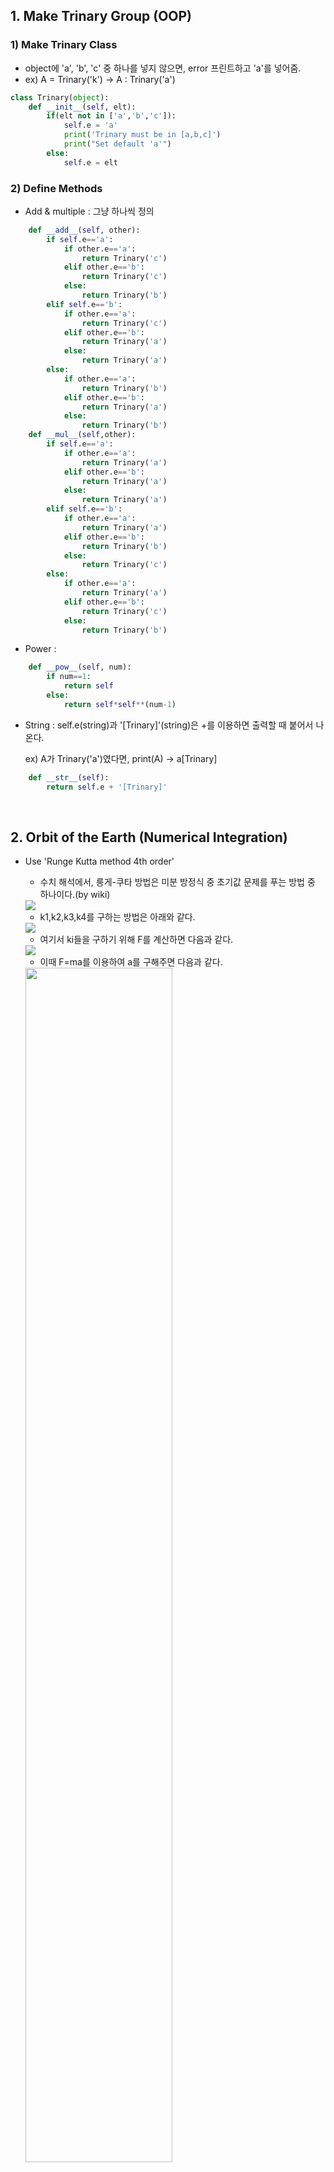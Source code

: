 ## 1.  Make Trinary Group (OOP)

### 1) Make Trinary Class
* object에 'a', 'b', 'c' 중 하나를 넣지 않으면, error 프린트하고 'a'를 넣어줌.
* ex) A = Trinary('k') → A : Trinary('a')
``` python
class Trinary(object):
    def __init__(self, elt):
        if(elt not in ['a','b','c']):
            self.e = 'a'
            print('Trinary must be in [a,b,c]')
            print("Set default 'a'")
        else:
            self.e = elt
```



### 2) Define Methods
* Add & multiple : 그냥 하나씩 정의

``` python
    def __add__(self, other):
        if self.e=='a':
            if other.e=='a':
                return Trinary('c')
            elif other.e=='b':
                return Trinary('c')
            else:
                return Trinary('b')
        elif self.e=='b':
            if other.e=='a':
                return Trinary('c')
            elif other.e=='b':
                return Trinary('a')
            else:
                return Trinary('a')
        else:
            if other.e=='a':
                return Trinary('b')
            elif other.e=='b':
                return Trinary('a')
            else:
                return Trinary('b')
    def __mul__(self,other):
        if self.e=='a':
            if other.e=='a':
                return Trinary('a')
            elif other.e=='b':
                return Trinary('a')
            else:
                return Trinary('a')
        elif self.e=='b':
            if other.e=='a':
                return Trinary('a')
            elif other.e=='b':
                return Trinary('b')
            else:
                return Trinary('c')
        else:
            if other.e=='a':
                return Trinary('a')
            elif other.e=='b':
                return Trinary('c')
            else:
                return Trinary('b')
```

* Power :
```python
    def __pow__(self, num):
        if num==1:
            return self
        else:
            return self*self**(num-1)
```
* String : self.e(string)과 '[Trinary]'(string)은 +를 이용하면 출력할 때 붙어서 나온다.

    ex) A가 Trinary('a')였다면, print(A) → a[Trinary]
```python
    def __str__(self):
        return self.e + '[Trinary]'
```

<br>

## 2. Orbit of the Earth (Numerical Integration)

* Use 'Runge Kutta method 4th order'
    * 수치 해석에서, 룽게-쿠타 방법은 미분 방정식 중 초기값 문제를 푸는 방법 중 하나이다.(by wiki)
    <img src="C:\Users\Bany\Documents\CS\Problem.3\rk1.png">
    
    * k1,k2,k3,k4를 구하는 방법은 아래와 같다.
    <img src="C:\Users\Bany\Documents\CS\Problem.3\rk5.png">

    * 여기서 ki들을 구하기 위해 F를 계산하면 다음과 같다.
    <img src="C:\Users\Bany\Documents\CS\Problem.3\rk2.png">

    * 이때 F=ma를 이용하여 a를 구해주면 다음과 같다.
    <img src="C:\Users\Bany\Documents\CS\Problem.3\rk3.png" width="70%" >    

    *  태양의 위치를 (0,0,0)으로 잡아주었으므로 dx=-x와 같다. 
    <img src="C:\Users\Bany\Documents\CS\Problem.3\rk4.png" width="70%">


```python
def a_x(x,y,z):
    
    return g_con*sun_m*(-x)/((x**2+y**2+z**2)**1.5)
```

``` python
def k_x(x0,x1,y1,z1,v):
    
    k1 = (x1-x0)/dt
    k1_v = a_x(x1,y1,z1)
    
    k2 = v + dt*a_x(x1,y1,z1)/2.0
    k2_v = a_x(x1+dt*k1/2.0,y1+dt*k1/2.0,z1+dt*k1/2.0)
    
    k3 = v + dt*a_x(x1+dt*k1/2.0,y1+dt*k1/2.0,z1+dt*k1/2.0)/2.0
    k3_v = a_x(x1+dt*k2/2.0,y1+dt*k2/2.0,z1+dt*k2/2.0)
    
    k4 = v + dt*a_x(x1+dt*k2/2.0,y1+dt*k2/2.0,z1+dt*k2/2.0)
    k4_v = a_x(x1+dt*k3,y1+dt*k3,z1+dt*k3)
    
    return(k1,k2,k3,k4,k1_v,k2_v,k3_v,k4_v)
```

``` python
x_list = [x0,x1]
y_list = [y0,y1]
z_list = [z0,z1]

xv_list = [xv0]
yv_list = [yv0]
zv_list = [zv0]
```

``` python
for i in range(int(3650*24*3600/dt)):
    k1, k2, k3, k4, k1_v, k2_v, k3_v, k4_v = k_x(x_list[i],x_list[i+1],y_list[i+1],z_list[i+1], xv_list[i])

    x_list.append(x_list[i+1] + dt*(k1+2*k2+2*k3+k4)/6.0)
    xv_list.append(xv_list[i] + dt*(k1_v+2*k2_v+2*k3_v+k4_v)/6.0)    
```


``` python
print(x_list[-1]/AU,y_list[-1]/AU,z_list[-1]/AU)

plt.plot(x_list,label='x-axis')
plt.xlabel('time')  # x-axis
plt.ylabel('x(AU)')  # y-axis
plt.title('Dangerous')  # title
plt.show()  # plot show
```